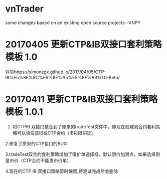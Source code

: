 # vnTrader
some changes based on an existing open source projects--VNPY


# 20170405 更新CTP&IB双接口套利策略模板 1.0
详见https://simonzgx.github.io/2017/04/05/CTP-IB%E5%8F%8C%E6%8E%A5%E5%8F%A31.0.0-Beta/


# 20170411 更新CTP&IB双接口套利策略模板 1.0.1


1. 将CTPIB 双接口整合到了原来的tradeTest文件中，即现在创建双合约套利策略可以填任意IB或CTP合约（IB只限期货）
  
2.修复了原来的CTP接口的BUG
  
3.tradeTest双合约套利策略增加了限价单选择框，默认限价加滑点，如果选择则是市价（CTP合约不能发市价单）
  
4.现在的CTP IB 双接口策略暂时保留,待测试完成后会删除
